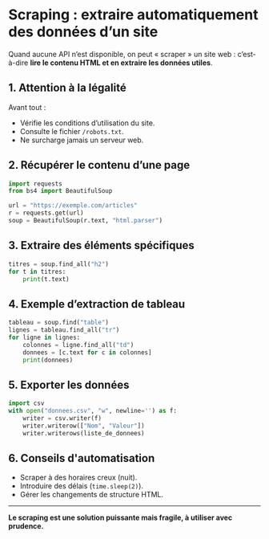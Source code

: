 # Scraping : extraire automatiquement des données d’un site

Quand aucune API n’est disponible, on peut « scraper » un site web : c’est-à-dire **lire le contenu HTML et en extraire les données utiles**.

## 1. Attention à la légalité

Avant tout :
- Vérifie les conditions d’utilisation du site.
- Consulte le fichier `/robots.txt`.
- Ne surcharge jamais un serveur web.

## 2. Récupérer le contenu d’une page

```python
import requests
from bs4 import BeautifulSoup

url = "https://exemple.com/articles"
r = requests.get(url)
soup = BeautifulSoup(r.text, "html.parser")
````

## 3. Extraire des éléments spécifiques

```python
titres = soup.find_all("h2")
for t in titres:
    print(t.text)
```

## 4. Exemple d’extraction de tableau

```python
tableau = soup.find("table")
lignes = tableau.find_all("tr")
for ligne in lignes:
    colonnes = ligne.find_all("td")
    donnees = [c.text for c in colonnes]
    print(donnees)
```

## 5. Exporter les données

```python
import csv
with open("donnees.csv", "w", newline='') as f:
    writer = csv.writer(f)
    writer.writerow(["Nom", "Valeur"])
    writer.writerows(liste_de_donnees)
```

## 6. Conseils d'automatisation

* Scraper à des horaires creux (nuit).
* Introduire des délais (`time.sleep(2)`).
* Gérer les changements de structure HTML.

---

**Le scraping est une solution puissante mais fragile, à utiliser avec prudence.**